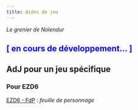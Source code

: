 ```yaml
---
title: Aides de jeu
---
```

_Le grenier de Nolendur_

## <span style="color: #0000FF">[ en cours de développement... ]</span>

## AdJ pour un jeu spécifique

### Pour EZD6

[EZD6 - FdP](https://drive.google.com/file/d/1ANDGIe5rTrhnt3yeyfTT9QoWBOXZWy0v/view?usp=sharing) : _feuille de personnage_